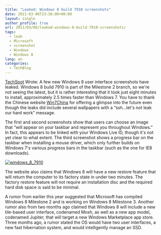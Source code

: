 ```yaml
---
title: "Leaked: Windows 8 build 7910 screenshots"
date: 2011-03-06T23:56:00+00:00
layout: single
author_profile: true
url: 2011/03/06/leaked-windows-8-build-7910-screenshots/
tags:
  - leak
  - Microsoft
  - screenshot
  - Windows
  - Windows 8
lang: en
categories: 
  - TechBlog
---
```

[TechSpot](http://www.techspot.com/) Wrote: A few new Windows 8 user interface screenshots have leaked. Windows 8 build 7910 is part of the Milestone 2 branch, so we're not seeing the latest, but it is rather interesting that it took just eight minutes to install, approximately 2.5 times faster than Windows 7. You have to thank the Chinese website [Win7China](http://www.win7china.com/html/12933.html) for offering a glimpse into the future even though the leaks did include several wallpapers with a “ssh…let's not leak our hard work” message. 

The first and second screenshots show that users can choose an image that “will appear on your taskbar and represent you throughout Windows.” In fact, this appears to be linked with your Windows Live ID, though it's not yet clear to what extent. The third screenshot shows a progress bar on the taskbar when installing a mouse driver, which only further builds on Windows 7's various progress bars in the taskbar (such as the one for IE8 downloads).

[![windows_8_7910](http://lh4.ggpht.com/_vaUVXcmC3OI/TXQYKKE_l6I/AAAAAAAADl0/Vrp0GK39Ag8/windows_8_7910_thumb%5B1%5D.jpg?imgmax=800 "windows_8_7910")](http://lh5.ggpht.com/_vaUVXcmC3OI/TXQYGVHPReI/AAAAAAAADlw/k4NMyp7IZig/s1600-h/windows_8_7910%5B3%5D.jpg)

The website also claims that Windows 8 will have a new restore feature that will return the computer to its factory state in under two minutes. The factory restore feature will not require an installation disc and the required hard disk space is said to be minimal.

A rumor from earlier this year suggested that Microsoft has compiled Windows 8 Milestone 2 and is working on Windows 8 Milestone 3. Another rumor also from two months ago claimed that Windows 8 will include a new tile-based user interface, codenamed Mosh, as well as a new app model, codenamed Jupiter, that will target a new Windows Marketplace app store. Three months ago, a rumor stated the OS would have two user interfaces, a new fast hibernation system, and would intelligently manage an SSD.